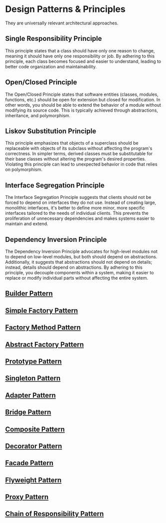 # Design Patterns & Principles
They are universally relevant architectural approaches. 

## Single Responsibility Principle
This principle states that a class should have only one reason to change, meaning it should have only one responsibility or job. By adhering to this principle, each class becomes focused and easier to understand, leading to better code organization and maintainability.

## Open/Closed Principle

The Open/Closed Principle states that software entities (classes, modules, functions, etc.) should be open for extension but closed for modification. In other words, you should be able to extend the behavior of a module without modifying its source code. This is typically achieved through abstractions, inheritance, and polymorphism.

## Liskov Substitution Principle

This principle emphasizes that objects of a superclass should be replaceable with objects of its subclass without affecting the program's correctness. In simpler terms, derived classes must be substitutable for their base classes without altering the program's desired properties. Violating this principle can lead to unexpected behavior in code that relies on polymorphism.

## Interface Segregation Principle

The Interface Segregation Principle suggests that clients should not be forced to depend on interfaces they do not use. Instead of creating large, monolithic interfaces, it's better to define more minor, more specific interfaces tailored to the needs of individual clients. This prevents the proliferation of unnecessary dependencies and makes systems easier to maintain and extend.

## Dependency Inversion Principle

The Dependency Inversion Principle advocates for high-level modules not to depend on low-level modules, but both should depend on abstractions. Additionally, it suggests that abstractions should not depend on details; instead, details should depend on abstractions. By adhering to this principle, you decouple components within a system, making it easier to replace or modify individual parts without affecting the entire system.

## <a id="builder"></a>[Builder Pattern](Creational/BUILDER.md)

## <a id="simple-factory"></a>[Simple Factory Pattern](Creational/SIMPLE-FACTORY.md)

## <a id="factory-method"></a>[Factory Method Pattern](Creational/FACTORY-METHOD.md)

## <a id="abstract-factory"></a>[Abstract Factory Pattern](Creational/ABSTRACT-FACTORY.md)

## <a id="prototype"></a>[Prototype Pattern](Creational/PROTOTYPE.md)

## <a id="singleton"></a>[Singleton Pattern](Creational/SINGLETON.md)

## <a id="adapter"></a>[Adapter Pattern](Structural/ADAPTER.md)

## <a id="bridge"></a>[Bridge Pattern](Structural/BRIDGE.md)

## <a id="composite"></a>[Composite Pattern](Structural/COMPOSITE.md)

## <a id="decorator"></a>[Decorator Pattern](Structural/DECORATOR.md)

## <a id="facade"></a>[Facade Pattern](Structural/FACADE.md)

## <a id="flyweight"></a>[Flyweight Pattern](Structural/FLYWEIGHT.md)

## <a id="proxy"></a>[Proxy Pattern](Structural/PROXY.md)

## <a id="chain"></a>[Chain of Responsibility Pattern](Behavioral/CHAIN.md)
